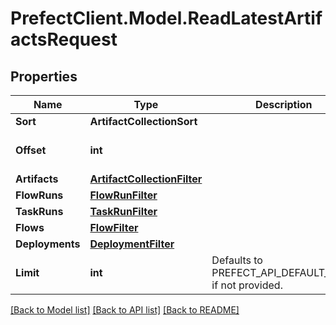# PrefectClient.Model.ReadLatestArtifactsRequest

## Properties

Name | Type | Description | Notes
------------ | ------------- | ------------- | -------------
**Sort** | **ArtifactCollectionSort** |  | [optional] 
**Offset** | **int** |  | [optional] [default to 0]
**Artifacts** | [**ArtifactCollectionFilter**](ArtifactCollectionFilter.md) |  | [optional] 
**FlowRuns** | [**FlowRunFilter**](FlowRunFilter.md) |  | [optional] 
**TaskRuns** | [**TaskRunFilter**](TaskRunFilter.md) |  | [optional] 
**Flows** | [**FlowFilter**](FlowFilter.md) |  | [optional] 
**Deployments** | [**DeploymentFilter**](DeploymentFilter.md) |  | [optional] 
**Limit** | **int** | Defaults to PREFECT_API_DEFAULT_LIMIT if not provided. | [optional] 

[[Back to Model list]](../README.md#documentation-for-models) [[Back to API list]](../README.md#documentation-for-api-endpoints) [[Back to README]](../README.md)

